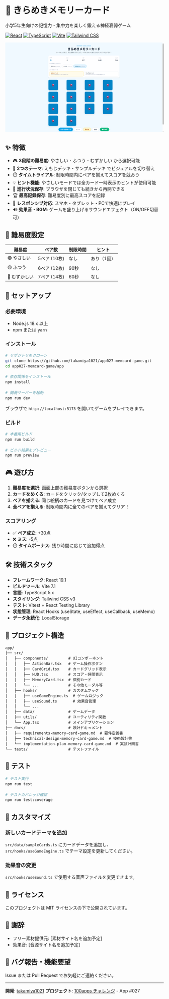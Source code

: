 # 🎴 きらめきメモリーカード

小学5年生向けの記憶力・集中力を楽しく鍛える神経衰弱ゲーム

[![React](https://img.shields.io/badge/React-19.1-blue.svg)](https://react.dev/)
[![TypeScript](https://img.shields.io/badge/TypeScript-5.x-blue.svg)](https://www.typescriptlang.org/)
[![Vite](https://img.shields.io/badge/Vite-7.1-646CFF.svg)](https://vitejs.dev/)
[![Tailwind CSS](https://img.shields.io/badge/Tailwind-3.x-38B2AC.svg)](https://tailwindcss.com/)

![ゲーム画面](docs/images/screenshot.png)

## ✨ 特徴

- 🎮 **3段階の難易度**: やさしい・ふつう・むずかしい から選択可能
- 🎨 **2つのテーマ**: えもじデッキ・サンプルデッキ でビジュアルを切り替え
- ⏱️ **タイムトライアル**: 制限時間内にペアを揃えてスコアを競おう
- 💡 **ヒント機能**: やさしいモードでは全カード一時表示のヒントが使用可能
- 💾 **進行状況保存**: ブラウザを閉じても続きから再開できる
- 🏆 **最高記録保存**: 難易度別に最高スコアを記録
- 📱 **レスポンシブ対応**: スマホ・タブレット・PCで快適にプレイ
- 🔊 **効果音・BGM**: ゲームを盛り上げるサウンドエフェクト（ON/OFF切替可）

## 🎯 難易度設定

| 難易度 | ペア数 | 制限時間 | ヒント |
|--------|--------|----------|--------|
| 🟢 やさしい | 5ペア (10枚) | なし | あり（1回） |
| 🟡 ふつう | 6ペア (12枚) | 90秒 | なし |
| 🔴 むずかしい | 7ペア (14枚) | 60秒 | なし |

## 🚀 セットアップ

### 必要環境

- Node.js 18.x 以上
- npm または yarn

### インストール

```bash
# リポジトリをクローン
git clone https://github.com/takamiya1021/app027-memcard-game.git
cd app027-memcard-game/app

# 依存関係をインストール
npm install

# 開発サーバーを起動
npm run dev
```

ブラウザで `http://localhost:5173` を開いてゲームをプレイできます。

### ビルド

```bash
# 本番用ビルド
npm run build

# ビルド結果をプレビュー
npm run preview
```

## 🎮 遊び方

1. **難易度を選択**: 画面上部の難易度ボタンから選択
2. **カードをめくる**: カードをクリック/タップして2枚めくる
3. **ペアを揃える**: 同じ絵柄のカードを見つけてペア成立
4. **全ペアを揃える**: 制限時間内に全てのペアを揃えてクリア！

### スコアリング

- ✅ **ペア成立**: +30点
- ❌ **ミス**: -5点
- ⏱️ **タイムボーナス**: 残り時間に応じて追加得点

## 🛠️ 技術スタック

- **フレームワーク**: React 19.1
- **ビルドツール**: Vite 7.1
- **言語**: TypeScript 5.x
- **スタイリング**: Tailwind CSS v3
- **テスト**: Vitest + React Testing Library
- **状態管理**: React Hooks (useState, useEffect, useCallback, useMemo)
- **データ永続化**: LocalStorage

## 📂 プロジェクト構造

```
app/
├── src/
│   ├── components/         # UIコンポーネント
│   │   ├── ActionBar.tsx   # ゲーム操作ボタン
│   │   ├── CardGrid.tsx    # カードグリッド表示
│   │   ├── HUD.tsx         # スコア・時間表示
│   │   ├── MemoryCard.tsx  # 個別カード
│   │   └── ...             # その他モーダル等
│   ├── hooks/              # カスタムフック
│   │   ├── useGameEngine.ts  # ゲームロジック
│   │   ├── useSound.ts       # 効果音管理
│   │   └── ...
│   ├── data/               # ゲームデータ
│   ├── utils/              # ユーティリティ関数
│   └── App.tsx             # メインアプリケーション
├── docs/                   # 設計ドキュメント
│   ├── requirements-memory-card-game.md  # 要件定義書
│   ├── technical-design-memory-card-game.md  # 技術設計書
│   └── implementation-plan-memory-card-game.md  # 実装計画書
└── tests/                  # テストファイル
```

## 🧪 テスト

```bash
# テスト実行
npm run test

# テストカバレッジ確認
npm run test:coverage
```

## 🎨 カスタマイズ

### 新しいカードテーマを追加

`src/data/sampleCards.ts` にカードデータを追加し、`src/hooks/useGameEngine.ts` でテーマ設定を更新してください。

### 効果音の変更

`src/hooks/useSound.ts` で使用する音声ファイルを変更できます。

## 📝 ライセンス

このプロジェクトは MIT ライセンスの下で公開されています。

## 🙏 謝辞

- フリー素材提供元: [素材サイト名を追加予定]
- 効果音: [音源サイト名を追加予定]

## 🐛 バグ報告・機能要望

Issue または Pull Request でお気軽にご連絡ください。

---

**開発**: [takamiya1021](https://github.com/takamiya1021)
**プロジェクト**: [100apps チャレンジ](https://github.com/takamiya1021/100apps) - App #027
